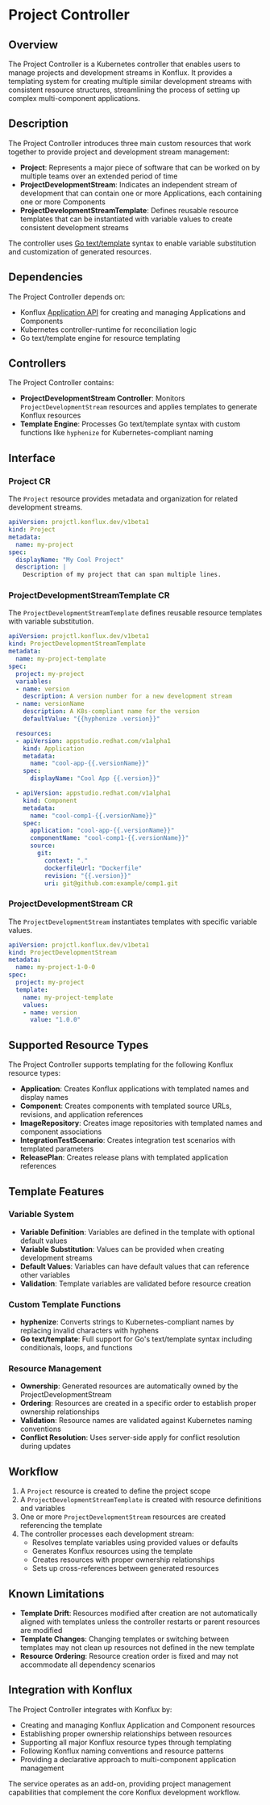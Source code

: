# Project Controller

## Overview

The Project Controller is a Kubernetes controller that enables users to manage projects and development streams in Konflux. It provides a templating system for creating multiple similar development streams with consistent resource structures, streamlining the process of setting up complex multi-component applications.

## Description

The Project Controller introduces three main custom resources that work together to provide project and development stream management:

- **Project**: Represents a major piece of software that can be worked on by multiple teams over an extended period of time
- **ProjectDevelopmentStream**: Indicates an independent stream of development that can contain one or more Applications, each containing one or more Components
- **ProjectDevelopmentStreamTemplate**: Defines reusable resource templates that can be instantiated with variable values to create consistent development streams

The controller uses [Go text/template](https://pkg.go.dev/text/template) syntax to enable variable substitution and customization of generated resources.

## Dependencies

The Project Controller depends on:
- Konflux [Application API](https://konflux-ci.dev/docs/reference/kube-apis/application-api/) for creating and managing Applications and Components
- Kubernetes controller-runtime for reconciliation logic
- Go text/template engine for resource templating

## Controllers

The Project Controller contains:

- **ProjectDevelopmentStream Controller**: Monitors `ProjectDevelopmentStream` resources and applies templates to generate Konflux resources
- **Template Engine**: Processes Go text/template syntax with custom functions like `hyphenize` for Kubernetes-compliant naming

## Interface

### Project CR

The `Project` resource provides metadata and organization for related development streams.

```yaml
apiVersion: projctl.konflux.dev/v1beta1
kind: Project
metadata:
  name: my-project
spec:
  displayName: "My Cool Project"
  description: |
    Description of my project that can span multiple lines.
```

### ProjectDevelopmentStreamTemplate CR

The `ProjectDevelopmentStreamTemplate` defines reusable resource templates with variable substitution.

```yaml
apiVersion: projctl.konflux.dev/v1beta1
kind: ProjectDevelopmentStreamTemplate
metadata:
  name: my-project-template
spec:
  project: my-project
  variables:
  - name: version
    description: A version number for a new development stream
  - name: versionName
    description: A K8s-compliant name for the version
    defaultValue: "{{hyphenize .version}}"

  resources:
  - apiVersion: appstudio.redhat.com/v1alpha1
    kind: Application
    metadata:
      name: "cool-app-{{.versionName}}"
    spec:
      displayName: "Cool App {{.version}}"

  - apiVersion: appstudio.redhat.com/v1alpha1
    kind: Component
    metadata:
      name: "cool-comp1-{{.versionName}}"
    spec:
      application: "cool-app-{{.versionName}}"
      componentName: "cool-comp1-{{.versionName}}"
      source:
        git:
          context: "."
          dockerfileUrl: "Dockerfile"
          revision: "{{.version}}"
          uri: git@github.com:example/comp1.git
```

### ProjectDevelopmentStream CR

The `ProjectDevelopmentStream` instantiates templates with specific variable values.

```yaml
apiVersion: projctl.konflux.dev/v1beta1
kind: ProjectDevelopmentStream
metadata:
  name: my-project-1-0-0
spec:
  project: my-project
  template:
    name: my-project-template
    values:
    - name: version
      value: "1.0.0"
```

## Supported Resource Types

The Project Controller supports templating for the following Konflux resource types:

- **Application**: Creates Konflux applications with templated names and display names
- **Component**: Creates components with templated source URLs, revisions, and application references
- **ImageRepository**: Creates image repositories with templated names and component associations
- **IntegrationTestScenario**: Creates integration test scenarios with templated parameters
- **ReleasePlan**: Creates release plans with templated application references

## Template Features

### Variable System

- **Variable Definition**: Variables are defined in the template with optional default values
- **Variable Substitution**: Values can be provided when creating development streams
- **Default Values**: Variables can have default values that can reference other variables
- **Validation**: Template variables are validated before resource creation

### Custom Template Functions

- **hyphenize**: Converts strings to Kubernetes-compliant names by replacing invalid characters with hyphens
- **Go text/template**: Full support for Go's text/template syntax including conditionals, loops, and functions

### Resource Management

- **Ownership**: Generated resources are automatically owned by the ProjectDevelopmentStream
- **Ordering**: Resources are created in a specific order to establish proper ownership relationships
- **Validation**: Resource names are validated against Kubernetes naming conventions
- **Conflict Resolution**: Uses server-side apply for conflict resolution during updates

## Workflow

1. A `Project` resource is created to define the project scope
2. A `ProjectDevelopmentStreamTemplate` is created with resource definitions and variables
3. One or more `ProjectDevelopmentStream` resources are created referencing the template
4. The controller processes each development stream:
   - Resolves template variables using provided values or defaults
   - Generates Konflux resources using the template
   - Creates resources with proper ownership relationships
   - Sets up cross-references between generated resources

## Known Limitations

- **Template Drift**: Resources modified after creation are not automatically aligned with templates unless the controller restarts or parent resources are modified
- **Template Changes**: Changing templates or switching between templates may not clean up resources not defined in the new template
- **Resource Ordering**: Resource creation order is fixed and may not accommodate all dependency scenarios

## Integration with Konflux

The Project Controller integrates with Konflux by:

- Creating and managing Konflux Application and Component resources
- Establishing proper ownership relationships between resources
- Supporting all major Konflux resource types through templating
- Following Konflux naming conventions and resource patterns
- Providing a declarative approach to multi-component application management

The service operates as an add-on, providing project management capabilities that complement the core Konflux development workflow.
